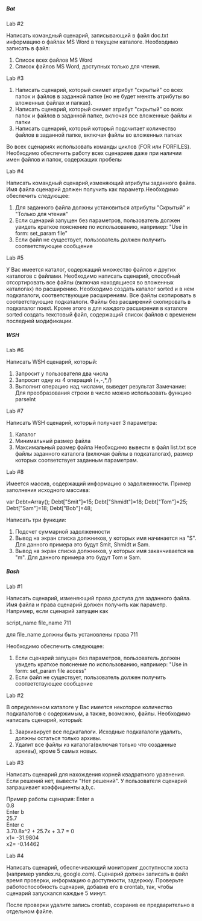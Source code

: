 ##### Bat

Lab #2

Написать командный сценарий, записывающий в файл doc.txt информацию о файлах MS Word в текущем каталоге. Необходимо записать в файл:
1. Список всех файлов MS Word
2. Список файлов MS Word, доступных только для чтения.

Lab #3

1. Написать сценарий, который снимет атрибут "скрытый" со всех папок и файлов в заданной папке (но не будет менять атрибуты во вложенных файлах и папках).
2. Написать сценарий, который снимет атрибут "скрытый" со всех папок и файлов в заданной папке, включая все вложенные файлы и папки
3. Написать сценарий, который который подсчитает количество файлов в заданной папке, включая файлы во вложенных папках

Во всех сценариях использовать команды циклов (FOR или FORFILES). Необходимо обеспечить работу всех сценариев даже при наличии имен файлов и папок, содержащих пробелы

Lab #4

Написать командный сценарий,изменяющий атрибуты заданного файла. Имя файла сценарий должен получить как параметр.Необходимо обеспечить следующее:
1. Для заданного файла должны установиться атрибуты "Скрытый" и "Только для чтения"
2. Если сценарий запущен без параметров, пользователь должен увидеть краткое пояснение по использованию, например: "Use in form: set_param file"
3. Если файл не существует, пользователь должен получить соответствующее сообщение

Lab #5

У Вас имеется каталог, содержащий множество файлов и других каталогов с файлами. Необходимо написать сценарий, способный отсортировать все файлы (включая находящиеся во вложенных каталогах) по расширению. Необходимо создать каталог sorted и в нем подкаталоги, соответствующие расширениям. Все файлы скопировать в соответствующие подкаталоги. Файлы без расширений скопировать в подкаталог noext. Кроме этого в для каждого расширения в каталоге sorted создать текстовый файл, содержащий список файлов с временем последней модификации.

##### WSH

Lab #6

Написать WSH сценарий, который:
1. Запросит у пользователя два числа
2. Запросит одну из 4 операций (+,-,*,/)
3. Выполнит операцию над числами, выведет результат
Замечание:
Для преобразования строки в число можно использовать функцию parseInt

Lab #7

Написать WSH сценарий, который получает 3 параметра:
1. Каталог
2. Минимальный размер файла
3. Максимальный размер файла
Необходимо вывести в файл list.txt все файлы заданного каталога (включая файлы в подкаталогах), размер которых соответствует заданным параметрам.

Lab #8

Имеется массив, содержащий информацию о задолженности.
Пример заполнения исходного массива:

var Debt=Array();
Debt["Smit"]=15;
Debt["Shmidt"]=18;
Debt["Tom"]=25;
Debt["Sam"]=18;
Debt["Bob"]=48;

Написать три функции:
1. Подсчет суммарной задолженности
2. Вывод на экран списка должников, у которых имя начинается на "S". Для данного примера это будут Smit, Shmidt и Sam.
3. Вывод на экран списка должников, у которых имя заканчивается на "m". Для данного примера это будут Tom и Sam.

##### Bash

Lab #1

Написать сценарий, изменяющий права доступа для заданного файла. Имя файла и права сценарий должен получить как параметр. Например, если сценарий запущен как

script_name file_name 711

для file_name должны быть установлены права 711

Необходимо обеспечить следующее:
1. Если сценарий запущен без параметров, пользователь должен увидеть краткое пояснение по использованию, например: "Use in form: set_param file access"
2. Если файл не существует, пользователь должен получить соответствующее сообщение

Lab #2

В определенном каталоге у Вас имеется некоторое количество подкаталогов с содержимым, а также, возможно, файлы. 
Необходимо написать сценарий, который:
1. Заархивирует все подкаталоги. Исходные подкаталоги удалить, должны остаться только архивы.
2. Удалит все файлы из каталога(включая только что созданные архивы), кроме 5 самых новых.

Lab #3

Написать сценарий для нахождения корней квадратного уравнения. Если решений нет, вывести "Нет решений". 
У пользователя сценарий запрашивает коэффициенты a,b,c.

Пример работы сценария:
Enter a  
0.8  
Enter b  
25.7  
Enter c  
3.70.8x^2 + 25.7x + 3.7 = 0  
x1= -31.9804  
x2= -0.14462

Lab #4

Написать сценарий, обеспечивающий мониторинг доступности хоста (например yandex.ru, google.com). 
Сценарий должен записать в файл время проверки, информацию о доступности, задержку. 
Проверьте работоспособность сценария, добавив его в crontab, так, чтобы сценарий запускался каждые 5 минут.

После проверки удалите запись crontab, сохранив ее предварительно в отдельном файле.
